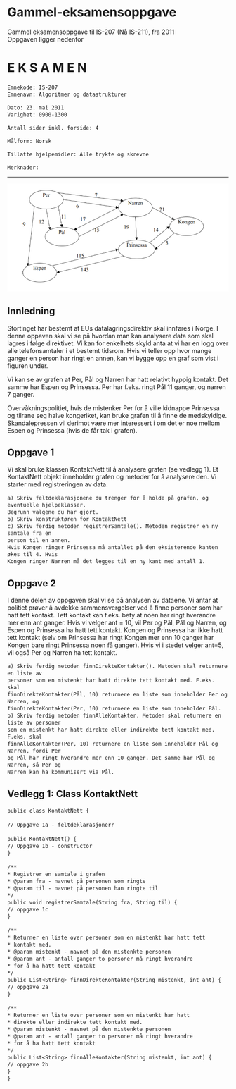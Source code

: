 # Gammel-eksamensoppgave
Gammel eksamensoppgave til IS-207 (Nå IS-211), fra 2011  
Oppgaven ligger nedenfor  


# E K S A M E N

```
Emnekode: IS-207
Emnenavn: Algoritmer og datastrukturer
```
```
Dato: 23. mai 2011
Varighet: 0900-1300
```
```
Antall sider inkl. forside: 4
```
```
Målform: Norsk
```
```
Tillatte hjelpemidler: Alle trykte og skrevne
```
```
Merknader:
```
___________________________________________________________________________

![image of the graph](graph.PNG)

## Innledning

Stortinget har bestemt at EUs datalagringsdirektiv skal innføres i Norge. I denne oppaven skal
vi se på hvordan man kan analysere data som skal lagres i følge direktivet. Vi kan for
enkelhets skyld anta at vi har en logg over alle telefonsamtaler i et bestemt tidsrom. Hvis vi
teller opp hvor mange ganger en person har ringt en annen, kan vi bygge opp en graf som vist
i figuren under.

Vi kan se av grafen at Per, Pål og Narren har hatt relativt hyppig kontakt. Det samme har
Espen og Prinsessa. Per har f.eks. ringt Pål 11 ganger, og narren 7 ganger.

Overvåkningspolitiet, hvis de mistenker Per for å ville kidnappe Prinsessa og tilrane seg halve
kongeriket, kan bruke grafen til å finne de medskyldige. Skandalepressen vil derimot være
mer interessert i om det er noe mellom Espen og Prinsessa (hvis de får tak i grafen).

## Oppgave 1

Vi skal bruke klassen KontaktNett til å analysere grafen (se vedlegg 1). Et KontaktNett objekt
inneholder grafen og metoder for å analysere den. Vi starter med registreringen av data.

```
a) Skriv feltdeklarasjonene du trenger for å holde på grafen, og eventuelle hjelpeklasser.
Begrunn valgene du har gjort.
b) Skriv konstruktøren for KontaktNett
c) Skriv ferdig metoden registrerSamtale(). Metoden registrer en ny samtale fra en
person til en annen.
Hvis Kongen ringer Prinsessa må antallet på den eksisterende kanten økes til 4. Hvis
Kongen ringer Narren må det legges til en ny kant med antall 1.
```

## Oppgave 2

I denne delen av oppgaven skal vi se på analysen av dataene. Vi antar at politiet prøver å
avdekke sammensvergelser ved å finne personer som har hatt tett kontakt. Tett kontakt kan
f.eks. bety at noen har ringt hverandre mer enn ant ganger. Hvis vi velger ant = 10, vil Per og
Pål, Pål og Narren, og Espen og Prinsessa ha hatt tett kontakt. Kongen og Prinsessa har ikke
hatt tett kontakt (selv om Prinsessa har ringt Kongen mer enn 10 ganger har Kongen bare
ringt Prinsessa noen få ganger).
Hvis vi i stedet velger ant=5, vil også Per og Narren ha tett kontakt.

```
a) Skriv ferdig metoden finnDirekteKontakter(). Metoden skal returnere en liste av
personer som en mistenkt har hatt direkte tett kontakt med. F.eks. skal
finnDirekteKontakter(Pål, 10) returnere en liste som inneholder Per og Narren, og
finnDirekteKontakter(Per, 10) returnere en liste som inneholder Pål.
b) Skriv ferdig metoden finnAlleKontakter. Metoden skal returnere en liste av personer
som en mistenkt har hatt direkte eller indirekte tett kontakt med. F.eks. skal
finnAlleKontakter(Per, 10) returnere en liste som inneholder Pål og Narren, fordi Per
og Pål har ringt hverandre mer enn 10 ganger. Det samme har Pål og Narren, så Per og
Narren kan ha kommunisert via Pål.
```

## Vedlegg 1: Class KontaktNett
```
public class KontaktNett {

// Oppgave 1a - feltdeklarasjonerr

public KontaktNett() {
// Oppgave 1b - constructor
}

/**
* Registrer en samtale i grafen
* @param fra - navnet på personen som ringte
* @param til - navnet på personen han ringte til
*/
public void registrerSamtale(String fra, String til) {
// oppgave 1c
}

/**
* Returner en liste over personer som en mistenkt har hatt tett
* kontakt med.
* @param mistenkt - navnet på den mistenkte personen
* @param ant - antall ganger to personer må ringt hverandre
* for å ha hatt tett kontakt
*/
public List<String> finnDirekteKontakter(String mistenkt, int ant) {
// oppgave 2a
}

/**
* Returner en liste over personer som en mistenkt har hatt
* direkte eller indirekte tett kontakt med.
* @param mistenkt - navnet på den mistenkte personen
* @param ant - antall ganger to personer må ringt hverandre
* for å ha hatt tett kontakt
*/
public List<String> finnAlleKontakter(String mistenkt, int ant) {
// oppgave 2b
}
}
```

